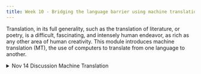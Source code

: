 ```yaml
---
title: Week 10 - Bridging the language barrier using machine translation
---
```


Translation, in its full generality, such as the translation of literature, or poetry, is a difficult, fascinating, and intensely human endeavor, as rich as any other
area of human creativity. This module introduces machine translation (MT), the use of computers to translate from one language to another.

<details>
  <summary class="session-summary">
    <span class="date-label">Nov 14</span>
    <span class="label label-blue">Discussion</span>
    <span class="session-title">Machine Translation</span>
  </summary>
  <div markdown="1">
- [Slides coming soon]
- Readings coming soon
- [Speech and Language Processing, An Introduction to Natural Language Processing, Computational Linguistics, and Speech Recognition with Language Models](https://web.stanford.edu/~jurafsky/slp3/13.pdf) Third Edition by Daniel Jurafsky, James H. Martin. 
    - Read Chapter 13 about Machine translation ..
        - Section 13.5 talks about Translation in low-resource situations, Summerize in one page some of the approaches for dealing with low resource translation.
        - Many issues in translating low-resource languages go beyond the purely technical, read about societal issues in section 13.5.3 and summerize problems and challenges faced when translating for low resource languages.
        - Machine translation raises many ethical issues, read section 13.7 of bias and ethical issues in machine translation.
</div>
</details>
